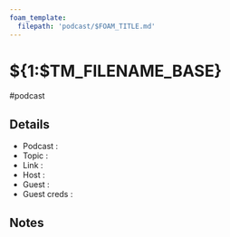```yaml
---
foam_template:
  filepath: 'podcast/$FOAM_TITLE.md'
---
```

# ${1:$TM_FILENAME_BASE}

#podcast

## Details

- Podcast     :
- Topic       :
- Link        :
- Host        :
- Guest       :
- Guest creds :

## Notes
